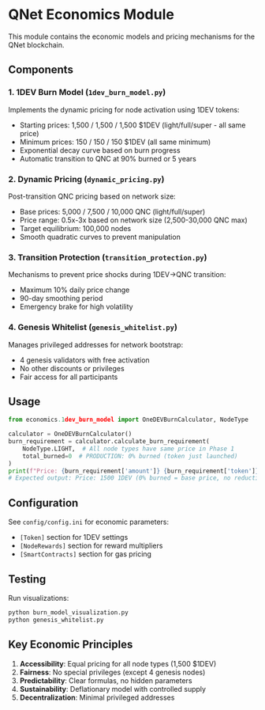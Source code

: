 # QNet Economics Module

This module contains the economic models and pricing mechanisms for the QNet blockchain.

## Components

### 1. 1DEV Burn Model (`1dev_burn_model.py`)
Implements the dynamic pricing for node activation using 1DEV tokens:
- Starting prices: 1,500 / 1,500 / 1,500 $1DEV (light/full/super - all same price)
- Minimum prices: 150 / 150 / 150 $1DEV (all same minimum)
- Exponential decay curve based on burn progress
- Automatic transition to QNC at 90% burned or 5 years

### 2. Dynamic Pricing (`dynamic_pricing.py`)
Post-transition QNC pricing based on network size:
- Base prices: 5,000 / 7,500 / 10,000 QNC (light/full/super)
- Price range: 0.5x-3x based on network size (2,500-30,000 QNC max)
- Target equilibrium: 100,000 nodes
- Smooth quadratic curves to prevent manipulation

### 3. Transition Protection (`transition_protection.py`)
Mechanisms to prevent price shocks during 1DEV→QNC transition:
- Maximum 10% daily price change
- 90-day smoothing period
- Emergency brake for high volatility

### 4. Genesis Whitelist (`genesis_whitelist.py`)
Manages privileged addresses for network bootstrap:
- 4 genesis validators with free activation
- No other discounts or privileges
- Fair access for all participants

## Usage

```python
from economics.1dev_burn_model import OneDEVBurnCalculator, NodeType

calculator = OneDEVBurnCalculator()
burn_requirement = calculator.calculate_burn_requirement(
    NodeType.LIGHT,  # All node types have same price in Phase 1
    total_burned=0  # PRODUCTION: 0% burned (token just launched)
)
print(f"Price: {burn_requirement['amount']} {burn_requirement['token']}")
# Expected output: Price: 1500 1DEV (0% burned = base price, no reduction)
```

## Configuration

See `config/config.ini` for economic parameters:
- `[Token]` section for 1DEV settings
- `[NodeRewards]` section for reward multipliers
- `[SmartContracts]` section for gas pricing

## Testing

Run visualizations:
```bash
python burn_model_visualization.py
python genesis_whitelist.py
```

## Key Economic Principles

1. **Accessibility**: Equal pricing for all node types (1,500 $1DEV)
2. **Fairness**: No special privileges (except 4 genesis nodes)
3. **Predictability**: Clear formulas, no hidden parameters
4. **Sustainability**: Deflationary model with controlled supply
5. **Decentralization**: Minimal privileged addresses 